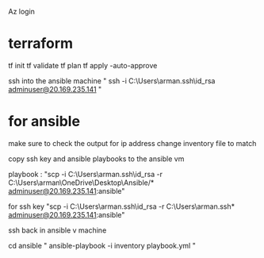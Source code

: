Az login 

# terraform

tf init 
tf validate 
tf plan
tf apply -auto-approve


ssh into the ansible machine
" ssh -i C:\Users\arman\.ssh\id_rsa adminuser@20.169.235.141 "

# for ansible 

make sure to check the output for ip address 
change inventory file to match 

copy ssh key and ansible playbooks to the ansible vm

playbook : 
"scp -i C:\Users\arman\.ssh\id_rsa -r C:\Users\arman\OneDrive\Desktop\Ansible/* adminuser@20.169.235.141:ansible"

for ssh key 
"scp -i C:\Users\arman\.ssh\id_rsa -r C:\Users\arman\.ssh\* adminuser@20.169.235.141:ansible"

ssh back in ansible v machine 

cd ansible
" ansible-playbook -i inventory playbook.yml "
